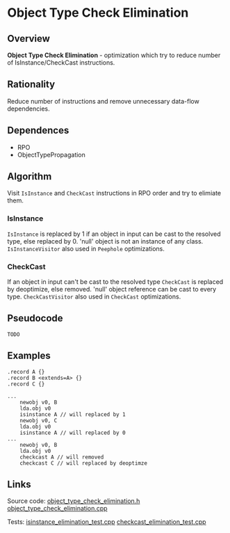 # Object Type Check Elimination
## Overview
**Object Type Check Elimination** - optimization which try to reduce number of IsInstance/CheckCast instructions.

## Rationality
Reduce number of instructions and remove unnecessary data-flow dependencies.

## Dependences
* RPO
* ObjectTypePropagation

## Algorithm
Visit `IsInstance` and `CheckCast` instructions in RPO order and try to elimiate them.

### IsInstance

`IsInstance` is replaced by 1 if an object in input can be cast to the resolved type, else replaced by 0. 'null' object is not an instance of any class.
`IsInstanceVisitor` also used in `Peephole` optimizations.

### CheckCast

If an object in input can't be cast to the resolved type `CheckCast` is replaced by deoptimize, else removed. 'null' object reference can be cast to every type.
`CheckCastVisitor` also used in `CheckCast` optimizations.

## Pseudocode
    TODO

## Examples

```
.record A {}
.record B <extends=A> {}
.record C {}

...
    newobj v0, B
    lda.obj v0
    isinstance A // will replaced by 1
    newobj v0, C
    lda.obj v0
    isinstance A // will replaced by 0
...
    newobj v0, B
    lda.obj v0
    checkcast A // will removed
    checkcast C // will replaced by deoptimze
```

## Links
Source code:
[object_type_check_elimination.h](../optimizer/optimizations/object_type_check_elimination.h)
[object_type_check_elimination.cpp](../optimizer/optimizations/object_type_check_elimination.cpp)

Tests:
[isinstance_elimination_test.cpp](../../tests/checked/isinstance_elimination_test.pa)
[checkcast_elimination_test.cpp](../../tests/checked/checkcast_elimination_test.pa)
